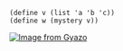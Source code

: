 ```
(define v (list 'a 'b 'c))
(define w (mystery v))
```
[![Image from Gyazo](https://i.gyazo.com/57b26e205caab8a3abbe0ed224f42256.png)](https://gyazo.com/57b26e205caab8a3abbe0ed224f42256)

